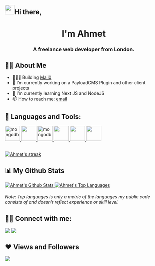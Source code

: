 <h2>
  <img src="https://raw.githubusercontent.com/MartinHeinz/MartinHeinz/master/wave.gif" width="30px">Hi there,
</h1>
<h1 align="center">I'm Ahmet</h1>
<h3 align="center">A freelance web developer from London.</h3>

## 🙋‍♂️ About Me

- 🧑🏻‍💻 Building [Mail0](https://github.com/nizzyabi/Mail0)
- 🔭 I’m currently working on a PayloadCMS Plugin and other client projects
- 🌱 I’m currently learning Next JS and NodeJS
- 📫 How to reach me: [email](mailto:ahmetskilinc@icloud.com)

## 🚀 Languages and Tools:

<p align="left"> 
  <a href="https://react.dev/" target="_blank">
    <img src="https://cdn.jsdelivr.net/gh/devicons/devicon/icons/react/react-original.svg" alt="mongodb" width="48" height="48"/>
  </a> 
  <a href="https://code.visualstudio.com/" target="_blank">
    <img src="https://cdn.jsdelivr.net/gh/devicons/devicon/icons/vscode/vscode-original.svg" width="48" height="48"/>
  </a> 
  <a href="https://www.mongodb.com/" target="_blank">
    <img src="https://cdn.jsdelivr.net/gh/devicons/devicon/icons/mongodb/mongodb-original.svg" alt="mongodb" width="48" height="48" />
  </a> 
  <a href="https://git-scm.com/" target="_blank">
    <img src="https://cdn.jsdelivr.net/gh/devicons/devicon/icons/git/git-original.svg" width="48" height="48" />
  </a> 
  <a href="https://nodejs.org/en" target="_blank">
    <img src="https://cdn.jsdelivr.net/gh/devicons/devicon/icons/nodejs/nodejs-original.svg" width="48" height="48" />
  </a> 
  <a href="https://nodejs.org/en" target="_blank">
    <img src="https://avatars.githubusercontent.com/u/62968818?s=200&v=4" width="48" height="48" />
  </a> 
</p>
<br/>
<a href="https://github.com/ahmetskilinc/github-readme-streak-stats">
  <img title="🔥 Get streak stats for your profile at git.io/streak-stats" alt="Ahmet's streak" src="https://github-readme-streak-stats.herokuapp.com/?user=ahmetskilinc&theme=black-ice&hide_border=true&stroke=0000&background=060A0CD0"/>
</a>

## 📊 My Github Stats

<a href="https://github.com/ahmetskilinc/github-readme-stats">
  <img alt="Ahmet's Github Stats" src="https://github-readme-stats.vercel.app/api?username=ahmetskilinc&show_icons=true&count_private=true&theme=react&hide_border=true&bg_color=0D1117" />
</a>
<a href="https://github.com/ahmetskilinc/github-readme-stats">
  <img alt="Ahmet's Top Languages" src="https://github-readme-stats.vercel.app/api/top-langs/?username=ahmetskilinc&langs_count=8&count_private=true&layout=compact&theme=react&hide_border=true&bg_color=0D1117" />
</a>
<h6>Note: Top languages is only a metric of the languages my public code consists of and doesn't reflect experience or skill level.</h6>

## 🤙🏼 Connect with me:

<p align="left">
  <a href = "https://www.linkedin.com/in/ahmetskilinc/"><img src="https://img.icons8.com/fluent/48/000000/linkedin.png"/></a>
  <a href = "https://www.instagram.com/ahmet_______k/"><img src="https://img.icons8.com/fluent/48/000000/instagram-new.png"/></a>
</p>

## ❤️ Views and Followers

<a href="https://github.com/ahmetskilinc/github-profile-views-counter">
    <img src="https://komarev.com/ghpvc/?username=ahmetskilinc">
</a>
